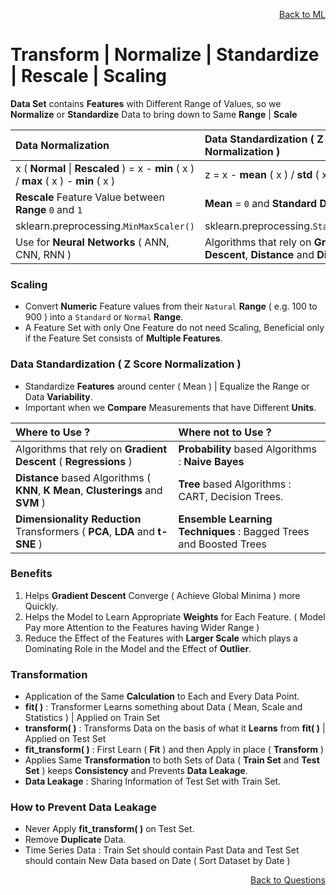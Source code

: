<p align='right'><a align="right" href="https://github.com/KIRANKUMAR7296/Library/blob/main/Machine%20Learning/Machine%20Learning%20Models.md">Back to ML</a></p>

# Transform | Normalize | Standardize | Rescale | Scaling

**Data Set** contains **Features** with Different Range of Values, so we **Normalize** or **Standardize** Data to bring down to Same **Range** | **Scale**

Data Normalization | Data Standardization ( Z Score Normalization )
:--- | :---
x ( **Normal** \| **Rescaled** ) =  x - **min** ( x ) / **max** ( x ) - **min** ( x ) | z = x - **mean** ( x ) / **std** ( x )
**Rescale** Feature Value between **Range** `0` and `1` | **Mean** = `0` and **Standard Deviation** = `1`
sklearn.preprocessing.`MinMaxScaler()` | sklearn.preprocessing.`StandardScaler()`
Use for **Neural Networks** ( ANN, CNN, RNN ) | Algorithms that rely on **Gradient Descent**, **Distance** and **Dimensions**

### Scaling 
- Convert **Numeric** Feature values from their `Natural` **Range** ( e.g. 100 to 900 ) into a `Standard` or `Normal` **Range**.
- A Feature Set with only One Feature do not need Scaling, Beneficial only if the Feature Set consists of **Multiple Features**.

### Data Standardization ( Z Score Normalization )
- Standardize **Features** around center ( Mean ) | Equalize the Range or Data **Variability**.
- Important when we **Compare** Measurements that have Different **Units**.

Where to **Use** ? | Where **not** to **Use** ?
:--- | :---
Algorithms that rely on **Gradient Descent** ( **Regressions** ) | **Probability** based Algorithms : **Naive Bayes**
**Distance** based Algorithms ( **KNN**, **K Mean**, **Clusterings** and **SVM** ) | **Tree** based Algorithms : CART, Decision Trees.  
**Dimensionality Reduction** Transformers ( **PCA**, **LDA** and **t-SNE** ) | **Ensemble Learning Techniques** : Bagged Trees and Boosted Trees

### Benefits 
1. Helps **Gradient Descent** Converge ( Achieve Global Minima ) more Quickly.
2. Helps the Model to Learn Appropriate **Weights** for Each Feature. ( Model Pay more Attention to the Features having Wider Range )
3. Reduce the Effect of the Features with **Larger Scale** which plays a Dominating Role in the Model and the Effect of **Outlier**.

### Transformation
- Application of the Same **Calculation** to Each and Every Data Point.
- **fit( )** : Transformer Learns something about Data ( Mean, Scale and Statistics ) | Applied on Train Set
- **transform( )** : Transforms Data on the basis of what it **Learns** from **fit( )** | Applied on Test Set
- **fit_transform( )** : First Learn ( **Fit** ) and then Apply in place ( **Transform** )
- Applies Same **Transformation** to both Sets of Data ( **Train Set** and **Test Set** ) keeps **Consistency** and Prevents **Data Leakage**.
- **Data Leakage** :  Sharing Information of Test Set with Train Set.

### How to Prevent Data Leakage 
- Never Apply **fit_transform( )** on Test Set.
- Remove **Duplicate** Data.
- Time Series Data : Train Set should contain Past Data and Test Set should contain New Data based on Date ( Sort Dataset by Date ) 

<p align='right'><a align="right" href="https://github.com/KIRANKUMAR7296/Library/blob/main/Interview.md">Back to Questions</a></p>
